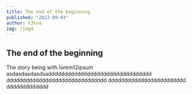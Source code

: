 ```yaml
---
title: The end of the beginning
published: "2022-09-03"
author: k3tna
img: /img4
---
```


## The end of the beginning

The story being with lorem12ipsum
asdasdasdasdsadddddddddddddddddddddddddddddddd
ddddddddddddddddddddddddddddddd
dddddddddddddddddddddddd
ddddddddddddd
